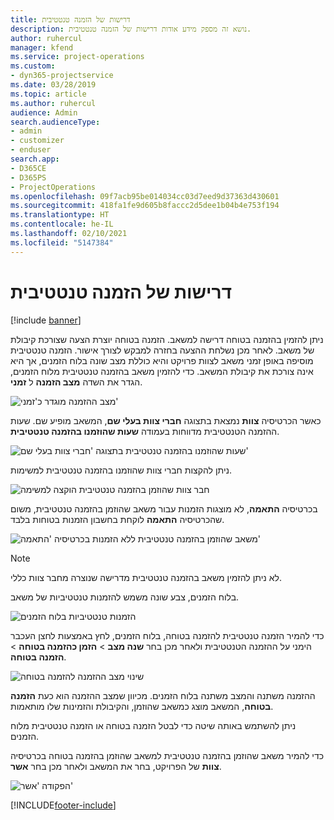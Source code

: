 ```yaml
---
title: דרישות של הזמנה טנטטיבית
description: נושא זה מספק מידע אודות דרישות של הזמנה טנטטיבית.
author: ruhercul
manager: kfend
ms.service: project-operations
ms.custom:
- dyn365-projectservice
ms.date: 03/28/2019
ms.topic: article
ms.author: ruhercul
audience: Admin
search.audienceType:
- admin
- customizer
- enduser
search.app:
- D365CE
- D365PS
- ProjectOperations
ms.openlocfilehash: 09f7acb95be014034cc03d7eed9d37363d430601
ms.sourcegitcommit: 418fa1fe9d605b8faccc2d5dee1b04b4e753f194
ms.translationtype: HT
ms.contentlocale: he-IL
ms.lasthandoff: 02/10/2021
ms.locfileid: "5147384"
---
```

# <a name="soft-book-requirements"></a>דרישות של הזמנה טנטטיבית

[!include [banner](../includes/psa-now-project-operations.md)]

ניתן להזמין בהזמנה בטוחה דרישה למשאב. הזמנה בטוחה יוצרת הצעה שצורכת קיבולת של משאב. לאחר מכן נשלחת ההצעה בחזרה למבקש לצורך אישור. הזמנה טנטטיבית מוסיפה באופן זמני משאב לצוות פרויקט והיא כוללת מצב שונה בלוח הזמנים, אך היא אינה צורכת את קיבולת המשאב. כדי להזמין משאב בהזמנה טנטטיבית מלוח הזמנים, הגדר את השדה **מצב הזמנה** ל **זמני**.

![מצב ההזמנה מוגדר כ'זמני'](media/Resource-Management-image77.png)

כאשר הכרטיסיה **צוות** נמצאת בתצוגה **חברי צוות בעלי שם**, המשאב מופיע שם. שעות ההזמנה הטנטטיבית מדווחות בעמודה **שעות שהוזמנו בהזמנה טנטטיבית**.

![שעות שהוזמנו בהזמנה טנטטיבית בתצוגה 'חברי צוות בעלי שם'](media/Resource-Management-image78.png)

ניתן להקצות חברי צוות שהוזמנו בהזמנה טנטטיבית למשימות.

![חבר צוות שהוזמן בהזמנה טנטטיבית הוקצה למשימה](media/Resource-Management-image79.png)

בכרטיסיה **התאמה**, לא מוצגות הזמנות עבור משאב שהוזמן בהזמנה טנטטיבית, משום שהכרטיסיה **התאמה** לוקחת בחשבון הזמנות בטוחות בלבד.

![משאב שהוזמן בהזמנה טנטטיבית ללא הזמנות בכרטיסיה 'התאמה'](media/Resource-Management-image80.png)

> [!NOTE]
> לא ניתן להזמין משאב בהזמנה טנטטיבית מדרישה שנוצרה מחבר צוות כללי.

בלוח הזמנים, צבע שונה משמש להזמנות טנטטיביות של משאב.

![הזמנות טנטטיביות בלוח הזמנים](media/Resource-Management-image81.png)

כדי להמיר הזמנה טנטטיבית להזמנה בטוחה, בלוח הזמנים, לחץ באמצעות לחצן העכבר הימני על ההזמנה הטנטטיבית ולאחר מכן בחר **שנה מצב** \> **הזמן כהזמנה בטוחה** \> **הזמנה בטוחה**.

![שינוי מצב ההזמנה להזמנה בטוחה](media/Resource-Management-image82.png)

ההזמנה משתנה והמצב משתנה בלוח הזמנים. מכיוון שמצב ההזמנה הוא כעת **הזמנה בטוחה**, המשאב מוצג כמשאב שהוזמן, והקיבולת והזמינות שלו מותאמות.

ניתן להשתמש באותה שיטה כדי לבטל הזמנה בטוחה או הזמנה טנטטיבית מלוח הזמנים.

כדי להמיר משאב שהוזמן בהזמנה טנטטיבית למשאב שהוזמן בהזמנה בטוחה בכרטיסיה **צוות** של הפרויקט, בחר את המשאב ולאחר מכן בחר **אשר**.

![הפקודה 'אשר'](media/Resource-Management-image83.png)


[!INCLUDE[footer-include](../includes/footer-banner.md)]
